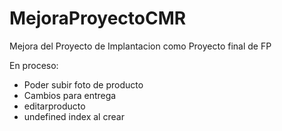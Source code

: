 # MejoraProyectoCMR
Mejora del Proyecto de Implantacion como Proyecto final de FP

En proceso:
- Poder subir foto de producto
- Cambios para entrega
- editarproducto  
- undefined index al crear
